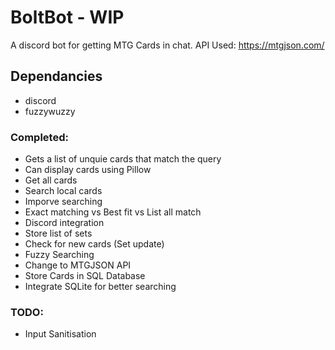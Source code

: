 # BoltBot - WIP
A discord bot for getting MTG Cards in chat.
API Used: https://mtgjson.com/

## Dependancies
* discord
* fuzzywuzzy

### Completed:
* Gets a list of unquie cards that match the query
* Can display cards using Pillow
* Get all cards
* Search local cards
* Imporve searching
* Exact matching vs Best fit vs List all match
* Discord integration
* Store list of sets
* Check for new cards (Set update)
* Fuzzy Searching
* Change to MTGJSON API
* Store Cards in SQL Database
* Integrate SQLite for better searching

### TODO:
* Input Sanitisation
